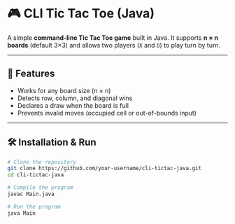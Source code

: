 # 🎮 CLI Tic Tac Toe (Java)

A simple **command-line Tic Tac Toe game** built in Java. It supports **n × n boards** (default 3×3) and allows two players (`X` and `O`) to play turn by turn.

---

## 🚀 Features
- Works for any board size (n × n)  
- Detects row, column, and diagonal wins  
- Declares a draw when the board is full  
- Prevents invalid moves (occupied cell or out-of-bounds input)  

---

## 🛠️ Installation & Run
```bash
# Clone the repository
git clone https://github.com/your-username/cli-tictac-java.git
cd cli-tictac-java

# Compile the program
javac Main.java

# Run the program
java Main

